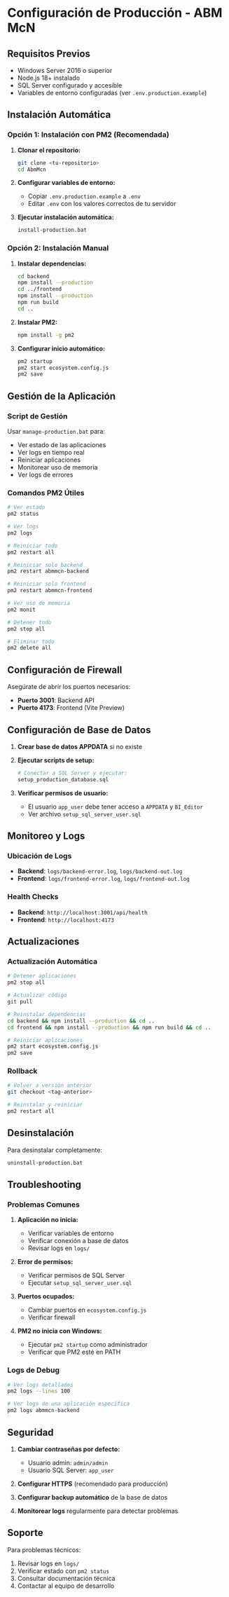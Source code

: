 # Configuración de Producción - ABM McN

## Requisitos Previos

- Windows Server 2016 o superior
- Node.js 18+ instalado
- SQL Server configurado y accesible
- Variables de entorno configuradas (ver `.env.production.example`)

## Instalación Automática

### Opción 1: Instalación con PM2 (Recomendada)

1. **Clonar el repositorio:**

   ```bash
   git clone <tu-repositorio>
   cd AbmMcn
   ```

2. **Configurar variables de entorno:**

   - Copiar `.env.production.example` a `.env`
   - Editar `.env` con los valores correctos de tu servidor

3. **Ejecutar instalación automática:**
   ```bash
   install-production.bat
   ```

### Opción 2: Instalación Manual

1. **Instalar dependencias:**

   ```bash
   cd backend
   npm install --production
   cd ../frontend
   npm install --production
   npm run build
   cd ..
   ```

2. **Instalar PM2:**

   ```bash
   npm install -g pm2
   ```

3. **Configurar inicio automático:**
   ```bash
   pm2 startup
   pm2 start ecosystem.config.js
   pm2 save
   ```

## Gestión de la Aplicación

### Script de Gestión

Usar `manage-production.bat` para:

- Ver estado de las aplicaciones
- Ver logs en tiempo real
- Reiniciar aplicaciones
- Monitorear uso de memoria
- Ver logs de errores

### Comandos PM2 Útiles

```bash
# Ver estado
pm2 status

# Ver logs
pm2 logs

# Reiniciar todo
pm2 restart all

# Reiniciar solo backend
pm2 restart abmmcn-backend

# Reiniciar solo frontend
pm2 restart abmmcn-frontend

# Ver uso de memoria
pm2 monit

# Detener todo
pm2 stop all

# Eliminar todo
pm2 delete all
```

## Configuración de Firewall

Asegúrate de abrir los puertos necesarios:

- **Puerto 3001**: Backend API
- **Puerto 4173**: Frontend (Vite Preview)

## Configuración de Base de Datos

1. **Crear base de datos APPDATA** si no existe
2. **Ejecutar scripts de setup:**

   ```bash
   # Conectar a SQL Server y ejecutar:
   setup_production_database.sql
   ```

3. **Verificar permisos de usuario:**
   - El usuario `app_user` debe tener acceso a `APPDATA` y `BI_Editor`
   - Ver archivo `setup_sql_server_user.sql`

## Monitoreo y Logs

### Ubicación de Logs

- **Backend**: `logs/backend-error.log`, `logs/backend-out.log`
- **Frontend**: `logs/frontend-error.log`, `logs/frontend-out.log`

### Health Checks

- **Backend**: `http://localhost:3001/api/health`
- **Frontend**: `http://localhost:4173`

## Actualizaciones

### Actualización Automática

```bash
# Detener aplicaciones
pm2 stop all

# Actualizar código
git pull

# Reinstalar dependencias
cd backend && npm install --production && cd ..
cd frontend && npm install --production && npm run build && cd ..

# Reiniciar aplicaciones
pm2 start ecosystem.config.js
pm2 save
```

### Rollback

```bash
# Volver a versión anterior
git checkout <tag-anterior>

# Reinstalar y reiniciar
pm2 restart all
```

## Desinstalación

Para desinstalar completamente:

```bash
uninstall-production.bat
```

## Troubleshooting

### Problemas Comunes

1. **Aplicación no inicia:**

   - Verificar variables de entorno
   - Verificar conexión a base de datos
   - Revisar logs en `logs/`

2. **Error de permisos:**

   - Verificar permisos de SQL Server
   - Ejecutar `setup_sql_server_user.sql`

3. **Puertos ocupados:**

   - Cambiar puertos en `ecosystem.config.js`
   - Verificar firewall

4. **PM2 no inicia con Windows:**
   - Ejecutar `pm2 startup` como administrador
   - Verificar que PM2 esté en PATH

### Logs de Debug

```bash
# Ver logs detallados
pm2 logs --lines 100

# Ver logs de una aplicación específica
pm2 logs abmmcn-backend
```

## Seguridad

1. **Cambiar contraseñas por defecto:**

   - Usuario admin: `admin/admin`
   - Usuario SQL Server: `app_user`

2. **Configurar HTTPS** (recomendado para producción)

3. **Configurar backup automático** de la base de datos

4. **Monitorear logs** regularmente para detectar problemas

## Soporte

Para problemas técnicos:

1. Revisar logs en `logs/`
2. Verificar estado con `pm2 status`
3. Consultar documentación técnica
4. Contactar al equipo de desarrollo





